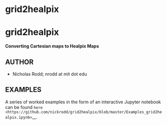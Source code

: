 # grid2healpix

grid2healpix
======

**Converting Cartesian maps to Healpix Maps**

AUTHOR
------

-  Nicholas Rodd; nrodd at mit dot edu

EXAMPLES
--------

A series of worked examples in the form of an interactive Jupyter notebook can
be found 
`here <https://github.com/nickrodd/grid2healpix/blob/master/Examples_grid2healpix.ipynb>`__.
